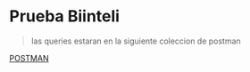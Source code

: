 # Prueba Biinteli

> las queries estaran en la siguiente coleccion de postman

[POSTMAN](https://github.com/riadfrancoq/pruebaBiinteliRicardoFranco/blob/main/Biinteli.postman_collection.json)


